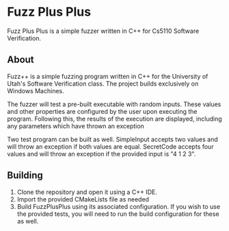 # Fuzz Plus Plus
Fuzz Plus Plus is a simple fuzzer written in C++ for Cs5110  Software Verification.

## About

Fuzz++ is a simple fuzzing program written in C++ for the University of Utah's Software Verification class. The project builds exclusively on Windows Machines.

The fuzzer will test a pre-built executable with random inputs. These values and other properties are configured by the user upon executing the program. Following this, the results of the execution are displayed, including any parameters which have thrown an exception

Two test program can be built as well. SimpleInput accepts two values and will throw an exception if both values are equal. SecretCode accepts four values and will throw an exception if the provided input is "4 1 2 3".

## Building

1. Clone the repository and open it using a C++ IDE. 
2. Import the provided CMakeLists file as needed
3. Build FuzzPlusPlus using its associated configuration. If you wish to use the provided tests, you will need to run the build configuration for these as well.
